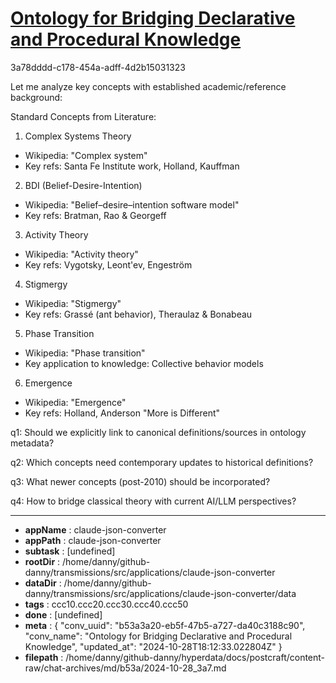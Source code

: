 # [Ontology for Bridging Declarative and Procedural Knowledge](https://claude.ai/chat/b53a3a20-eb5f-47b5-a727-da40c3188c90)

3a78dddd-c178-454a-adff-4d2b15031323

 Let me analyze key concepts with established academic/reference background:

Standard Concepts from Literature:
1. Complex Systems Theory
- Wikipedia: "Complex system"
- Key refs: Santa Fe Institute work, Holland, Kauffman

2. BDI (Belief-Desire-Intention)
- Wikipedia: "Belief–desire–intention software model"
- Key refs: Bratman, Rao & Georgeff

3. Activity Theory
- Wikipedia: "Activity theory"
- Key refs: Vygotsky, Leont'ev, Engeström

4. Stigmergy
- Wikipedia: "Stigmergy"
- Key refs: Grassé (ant behavior), Theraulaz & Bonabeau

5. Phase Transition
- Wikipedia: "Phase transition" 
- Key application to knowledge: Collective behavior models

6. Emergence
- Wikipedia: "Emergence"
- Key refs: Holland, Anderson "More is Different"

q1: Should we explicitly link to canonical definitions/sources in ontology metadata?

q2: Which concepts need contemporary updates to historical definitions?

q3: What newer concepts (post-2010) should be incorporated?

q4: How to bridge classical theory with current AI/LLM perspectives?

---

* **appName** : claude-json-converter
* **appPath** : claude-json-converter
* **subtask** : [undefined]
* **rootDir** : /home/danny/github-danny/transmissions/src/applications/claude-json-converter
* **dataDir** : /home/danny/github-danny/transmissions/src/applications/claude-json-converter/data
* **tags** : ccc10.ccc20.ccc30.ccc40.ccc50
* **done** : [undefined]
* **meta** : {
  "conv_uuid": "b53a3a20-eb5f-47b5-a727-da40c3188c90",
  "conv_name": "Ontology for Bridging Declarative and Procedural Knowledge",
  "updated_at": "2024-10-28T18:12:33.022804Z"
}
* **filepath** : /home/danny/github-danny/hyperdata/docs/postcraft/content-raw/chat-archives/md/b53a/2024-10-28_3a7.md